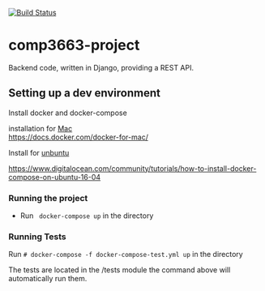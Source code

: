 [![Build Status](https://travis-ci.com/comp-3663-weather-visualization/comp3663-django.svg?branch=master)](https://travis-ci.com/comp-3663-weather-visualization/comp3663-django)

# comp3663-project
Backend code, written in Django, providing a REST API.

## Setting up a dev environment

Install docker and docker-compose

installation for [Mac](https://docs.docker.com/docker-for-mac/) <br>
https://docs.docker.com/docker-for-mac/

Install for [unbuntu](https://www.digitalocean.com/community/tutorials/how-to-install-docker-compose-on-ubuntu-16-04) <br>

https://www.digitalocean.com/community/tutorials/how-to-install-docker-compose-on-ubuntu-16-04

### Running the project

* Run ``` docker-compose up``` in the directory

### Running Tests

Run  ```# docker-compose -f docker-compose-test.yml up``` in the directory

The tests are located in the /tests module the command above will automatically run them. 

